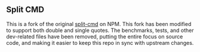 ## Split CMD

This is a fork of the original [split-cmd](https://www.npmjs.com/package/split-cmd) on NPM. This fork has been modified to support both double and single quotes. The benchmarks, tests, and other dev-related files have been removed, putting the entire focus on source code, and making it easier to keep this repo in sync with upstream changes.

